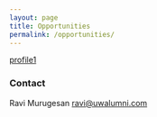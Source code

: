 ```yaml
---
layout: page
title: Opportunities
permalink: /opportunities/
---
```


<a href="https://ravi413.github.io/profile1.md">profile1</a>



### Contact

Ravi Murugesan [ravi@uwalumni.com](mailto:ravi@uwalumni.com)